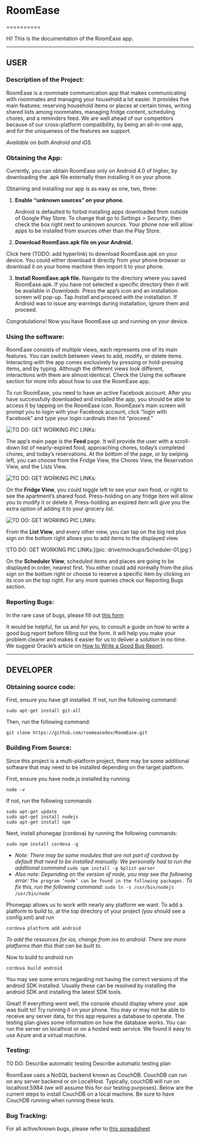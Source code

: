 # RoomEase
==========

Hi! This is the documentation of the RoomEase app.

----------------------
## USER

### Description of the Project:
RoomEase is a roommate communication app that makes communicating with roommates and managing your household a lot easier. It provides five main features: reserving household items or places at certain times, writing shared lists among roommates, managing fridge content, scheduling chores, and a reminders feed. We are well ahead of our competitors because of our cross-platform compatibility, by being an all-in-one app, and for the uniqueness of the features we support. 

*Available on both Android and iOS.*

### Obtaining the App: 
Currently, you can obtain RoomEase only on Android 4.0 of higher, by downloading the .apk file externally then installing it on your phone.

Obtaining and installing our app is as easy as one, two, three:

1. **Enable “unknown sources” on your phone.**

   Android is defaulted to forbid installing apps downloaded from outside of Google Play Store. To change that go to *Settings >          Security*, then check the box right next to *unknown sources.* Your phone now will allow apps to be installed from sources other       than the Play Store.

2.  **Download RoomEase.apk file on your Android.**

   Click here (TODO: add hyperlink) to download RoomEase.apk on your device. You could either download it directly from your phone browser or download it on your home machine then import it to your phone.

3.  **Install RoomEase.apk file.**
   Navigate to the directory where you saved RoomEase.apk. If you have not selected a specific directory then it will be available in *Downloads.* Press the app’s icon and an installation screen will pop-up. Tap *Install* and proceed with the installation. If Android was to issue any warnings during installation, ignore them and proceed.

Congratulations! Now you have RoomEase up and running on your device.

### Using the software: 

RoomEase consists of multiple views, each represents one of its main features. You can switch between views to add, modify, or delete items. Interacting with the app comes exclusively by pressing or hold-pressing items, and by typing. Although the different views look different, interactions with them are almost identical. Check the Using the software section for more info about how to use the RoomEase app.

To run RoomEase, you need to have an active Facebook account. After you have successfully downloaded and installed the app, you
should be able to access it by tapping on the RoomEase icon. RoomEase’s main screen will prompt you to login with your Facebook       account, click “login with Facebook” and type your login cardinals then hit “proceed.”  

![TO DO: GET WORKING PIC LINKs:](https://drive.google.com/file/d/0B90H4BTOhXjoaDN6ck5hZXNxWTA/view?usp=sharing)

The app’s main page is the **Feed** page. It will provide the user with a scroll-down list of nearly-expired food, approaching chores, today’s completed chores, and today’s reservations. At the bottom of the page, or by swiping left, you can choose from the Fridge View, the Chores View, the Reservation View, and the Lists View.

![TO DO: GET WORKING PIC LINKs:](drive/mockups/Fridge-01.jpg)

On the **Fridge View**, you could toggle left to see your own food, or right to see the apartment’s shared food. Press-holding on any fridge item will allow you to modify it or delete it. Press-holding an expired item will give you the extra option of adding it to your grocery list.

![TO DO: GET WORKING PIC LINKs:](drive/mockups/List-01.jpg)

From the **List View**, and every other view, you can tap on the big red plus sign on the bottom right allows you to add items to the displayed view.

![TO DO: GET WORKING PIC LINKs:](pic: drive/mockups/Scheduler-01.jpg )

On the **Scheduler View**, scheduled items and places are going to be displayed in order, nearest first. You either could add normally from the plus sign on the bottom right or choose to reserve a specific item by clicking on its icon on the top right.
For any more queries check our Reporting Bugs section.

### Reporting Bugs: 

In the rare case of bugs, please fill out [this form](https://docs.google.com/forms/d/1WoumJ1cuiM6K2ZyKYfMbsn028SNex2NL8RquFs0IH9I/edit)

It would be helpful, for us and for you, to consult a guide on how to write a good bug report before filling out the form. It will help you make your problem clearer and makes it easier for us to deliver a solution in no time. We suggest Oracle’s article on [How to Write a Good Bug Report](http://www.oracle.com/technetwork/articles/javase/bugreport-howto-135155.html). 






---------------------------
## DEVELOPER

### Obtaining source code:

First, ensure you have git installed. If not, run the following command: 
```
sudo apt-get install git-all
```
Then, run the following command: 
```
git clone https://github.com/roomeasedev/RoomEase.git
```


### Building From Source:
Since this project is a multi-platform project, there may be some additional
software that may need to be installed depending on the target platform.

First, ensure you have node.js installed by running
```
node -v
```
If not, run the following commands
```
sudo apt-get update
sudo apt-get install nodejs
sudo apt-get install npm
```
Next, install phonegap (cordova) by running the following commands:
```
sudo npm install cordova -g
```
* *Note: There may be some modules that are not part of cordova by default that need to be installed manually.*
   *We personally had to run the additional command* `sudo npm install -g bplist-parser`
* *Also note: Depending on the version of node, you may see the following error:* 
    `The program ‘node’ can be found in the following packages.` 
    *To fix this, run the following command:* `sudo ln -s /usr/bin/nodejs /usr/bin/node`
`

Phonegap allows us to work with nearly any platform we want. To add a platform to build to, at the top directory 
of your project (you should see a config.xml) and run 
```
cordova platform add android
```
*To add the resources for ios, change from ios to android. There are more platforms than this that can be built to.*

Now to build to android run
```
cordova build android
```
You may see some errors regarding not having the correct versions of the android SDK installed. Usually these can be resolved by installing the android SDK and installing the latest SDK tools.

Great! If everything went well, the console should display where your .apk was built to! Try running it on your phone. You may or may not be able to receive any server data, for this app requires a database to operate. The testing plan gives some information on how the database works. You can run the server on localhost or on a hosted web service. We found it easy to use Azure and a virtual machine.


### Testing:

TO DO: Describe automatic testing
Describe automatic testing plan

RoomEase uses a NoSQL backend known as CouchDB. CouchDB can run on any server backend or on LocalHost. Typically, couchDB will run on localhost:5984 (we will assume this for our testing purposes). Below are the current steps to install CouchDB on a local machine. Be sure to have CouchDB running when running these tests. 


### Bug Tracking:
For all active/known bugs, please refer to [this spreadsheet](https://docs.google.com/spreadsheets/d/1TUz7qx3GqziUEGzJB6NABSbTz8rprz-C40Qe7xVgVIM/edit#gid=0)
